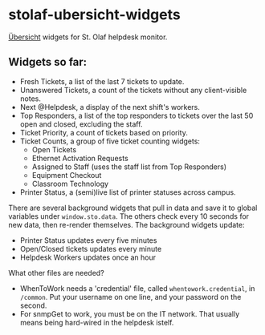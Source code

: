 stolaf-ubersicht-widgets
========================

[Übersicht](http://tracesof.net/uebersicht/) widgets for St. Olaf helpdesk monitor.

## Widgets so far:
- Fresh Tickets, a list of the last 7 tickets to update.
- Unanswered Tickets, a count of the tickets without any client-visible notes.
- Next @Helpdesk, a display of the next shift's workers.
- Top Responders, a list of the top responders to tickets over the last 50 open and closed, excluding the staff.
- Ticket Priority, a count of tickets based on priority.
- Ticket Counts, a group of five ticket counting widgets:
  - Open Tickets
  - Ethernet Activation Requests
  - Assigned to Staff (uses the staff list from Top Responders)
  - Equipment Checkout
  - Classroom Technology
- Printer Status, a (semi)live list of printer statuses across campus.

There are several background widgets that pull in data and save it to global variables under `window.sto.data`. The others check every 10 seconds for new data, then re-render themselves. The background widgets update:

- Printer Status updates every five minutes
- Open/Closed tickets updates every minute
- Helpdesk Workers updates once an hour

What other files are needed?

- WhenToWork needs a 'credential' file, called `whentowork.credential`, in `/common`. Put your username on one line, and your password on the second.
- For snmpGet to work, you must be on the IT network. That usually means being hard-wired in the helpdesk istelf.
